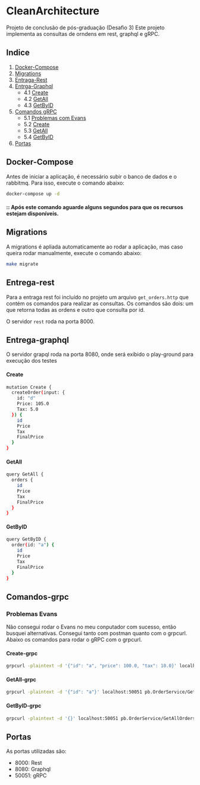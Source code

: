 # CleanArchitecture

Projeto de conclusão de pós-graduação (Desafio 3)
Este projeto implementa as consultas de orndens em rest, graphql e gRPC.

## Indice
1. [Docker-Compose](#docker-compose)
2. [Migrations](#migrations)
3. [Entraga-Rest](#entrega-rest)
4. [Entrga-Graphql](#entrega-graphql)
   + 4.1 [Create](#create)
   + 4.2 [GetAll](#getall)
   + 4.3 [GetByID](#getbyid) 
5. [Comandos gRPC](#comandos-grpc)
   + 5.1 [Problemas com Evans](#problemas-evans)
   + 5.2 [Create](#Create-grpc)
   + 5.3 [GetAll](#GetAll-grpc)
   + 5.4 [GetByID](#GetByID-grpc)
6. [Portas](#portas)

## Docker-Compose
Antes de iniciar a aplicação, é necessário subir o banco de dados e o rabbitmq.
Para isso, execute o comando abaixo:

```bash
docker-compose up -d
```
#### :: Após este comando aguarde alguns segundos para que os recursos estejam disponíveis.

## Migrations
A migrations é apliada automaticamente ao rodar a aplicação, mas caso queira rodar manualmente, execute o comando abaixo:

```bash
make migrate
```

## Entrega-rest

Para a entraga rest foi incluído no projeto um arquivo `get_orders.http` que contém os comandos para realizar as consultas.
Os comandos são dois: um que retorna todas as ordens e outro que consulta por id.

O servidor `rest` roda na porta 8000.

## Entrega-graphql

O servidor grapql roda na porta 8080, onde será exibido o play-ground para execução dos testes

#### Create
```bash
mutation Create {
  createOrder(input: {
    id: "d"
    Price: 105.0
    Tax: 5.0
  }) {
    id
    Price
    Tax
    FinalPrice
  }
}
```

#### GetAll
```bash
query GetAll {
  orders {
    id
    Price
    Tax
    FinalPrice
  }
}
```

#### GetByID
```bash
query GetByID {
  order(id: "a") {
    id
    Price
    Tax
    FinalPrice
  }
}
```

## Comandos-grpc

### Problemas Evans
Não consegui rodar o Evans no meu conputador com sucesso, então busquei alternativas.
Consegui tanto com postman quanto com o grpcurl.
Abaixo os comandos para rodar o gRPC com o grpcurl.

#### Create-grpc

```bash
grpcurl -plaintext -d '{"id": "a", "price": 100.0, "tax": 10.0}' localhost:50051 pb.OrderService/CreateOrder
```

#### GetAll-grpc

```bash
grpcurl -plaintext -d '{"id": "a"}' localhost:50051 pb.OrderService/GetOrder
```

#### GetByID-grpc

```bash 
grpcurl -plaintext -d '{}' localhost:50051 pb.OrderService/GetAllOrders  
```

## Portas

As portas utilizadas são:
- 8000: Rest
- 8080: Graphql
- 50051: gRPC